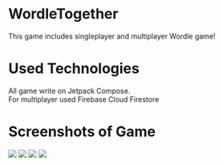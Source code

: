 # WordleTogether
This game includes singleplayer and multiplayer Wordle game!  

# Used Technologies
All game write on Jetpack Compose.  
For multiplayer used Firebase Cloud Firestore

# Screenshots of Game
![](https://github.com/ArkhamDm/WordleTogether/blob/master/pics/main_menu.jpg?raw=true)
![](https://github.com/ArkhamDm/WordleTogether/blob/master/pics/singleplayer.jpg?raw=true)
![](https://github.com/ArkhamDm/WordleTogether/blob/master/pics/singleplayer_win.jpg?raw=true)
![](https://github.com/ArkhamDm/WordleTogether/blob/master/pics/multiplayer.jpg?raw=true)
